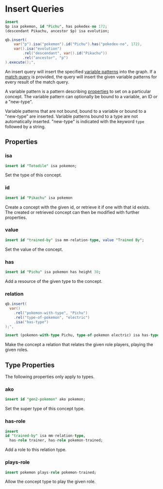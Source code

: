 # Insert Queries

```sql
insert
$p isa pokemon, id "Pichu", has pokedex-no 172;
(descendant Pikachu, ancestor $p) isa evolution;
```
```java
qb.insert(
    var("p").isa("pokemon").id("Pichu").has("pokedex-no", 172),
    var().isa("evolution")
        .rel("descendant", var().id("Pikachu"))
        .rel("ancestor", "p")
).execute();",
```

An insert query will insert the specified [variable
patterns](#variable-patterns) into the graph. If a [match
query](match-queries.md) is provided, the query will insert the given variable
patterns for every result of the match query.

A variable pattern is a pattern describing [properties](#properties) to set on
a particular concept. The variable pattern can optionally be bound to a
variable, an ID or a "new-type".

Variable patterns that are not bound, bound to a variable or bound to a
"new-type" are inserted. Variable patterns bound to a type are not
automatically inserted. "new-type" is indicated with the keyword `type`
followed by a string.

## Properties

### isa

```sql
insert id "Totodile" isa pokemon;
```

Set the type of this concept.

### id

```sql
insert id "Pikachu" isa pokemon
```

Create a concept with the given id, or retrieve it if one with that id exists.
The created or retrieved concept can then be modified with further properties.

### value

```sql
insert id "trained-by" isa mm-relation-type, value "Trained By";
```

Set the value of the concept.

### has

```sql
insert id "Pichu" isa pokemon has height 30;
```

Add a resource of the given type to the concept.

### relation

```java
qb.insert(
  var()
    .rel("pokemon-with-type", "Pichu")
    .rel("type-of-pokemon", "electric")
    .isa("has-type")
);",
```
```sql
insert (pokemon-with-type Pichu, type-of-pokemon electric) isa has-type;
```

Make the concept a relation that relates the given role players, playing the
given roles.

## Type Properties

The following properties only apply to types.

### ako

```sql
insert id "gen2-pokemon" ako pokemon;
```

Set the super type of this concept type.

### has-role

```sql
insert
id "trained-by" isa mm-relation-type,
  has-role trainer, has-role pokemon-trained;
```

Add a role to this relation type.

### plays-role

```sql
insert pokemon plays-role pokemon-trained;
```

Allow the concept type to play the given role.
